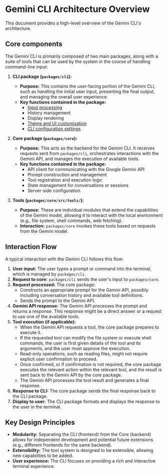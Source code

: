 # Gemini CLI Architecture Overview

This document provides a high-level overview of the Gemini CLI's architecture.

## Core components

The Gemini CLI is primarily composed of two main packages, along with a suite of
tools that can be used by the system in the course of handling command-line
input:

1.  **CLI package (`packages/cli`):**
    - **Purpose:** This contains the user-facing portion of the Gemini CLI, such
      as handling the initial user input, presenting the final output, and
      managing the overall user experience.
    - **Key functions contained in the package:**
      - [Input processing](../cli/commands.md)
      - History management
      - Display rendering
      - [Theme and UI customization](../cli/themes.md)
      - [CLI configuration settings](../get-started/configuration.md)

2.  **Core package (`packages/core`):**
    - **Purpose:** This acts as the backend for the Gemini CLI. It receives
      requests sent from `packages/cli`, orchestrates interactions with the
      Gemini API, and manages the execution of available tools.
    - **Key functions contained in the package:**
      - API client for communicating with the Google Gemini API
      - Prompt construction and management
      - Tool registration and execution logic
      - State management for conversations or sessions
      - Server-side configuration

3.  **Tools (`packages/core/src/tools/`):**
    - **Purpose:** These are individual modules that extend the capabilities of
      the Gemini model, allowing it to interact with the local environment
      (e.g., file system, shell commands, web fetching).
    - **Interaction:** `packages/core` invokes these tools based on requests
      from the Gemini model.

## Interaction Flow

A typical interaction with the Gemini CLI follows this flow:

1.  **User input:** The user types a prompt or command into the terminal, which
    is managed by `packages/cli`.
2.  **Request to core:** `packages/cli` sends the user's input to
    `packages/core`.
3.  **Request processed:** The core package:
    - Constructs an appropriate prompt for the Gemini API, possibly including
      conversation history and available tool definitions.
    - Sends the prompt to the Gemini API.
4.  **Gemini API response:** The Gemini API processes the prompt and returns a
    response. This response might be a direct answer or a request to use one of
    the available tools.
5.  **Tool execution (if applicable):**
    - When the Gemini API requests a tool, the core package prepares to execute
      it.
    - If the requested tool can modify the file system or execute shell
      commands, the user is first given details of the tool and its arguments,
      and the user must approve the execution.
    - Read-only operations, such as reading files, might not require explicit
      user confirmation to proceed.
    - Once confirmed, or if confirmation is not required, the core package
      executes the relevant action within the relevant tool, and the result is
      sent back to the Gemini API by the core package.
    - The Gemini API processes the tool result and generates a final response.
6.  **Response to CLI:** The core package sends the final response back to the
    CLI package.
7.  **Display to user:** The CLI package formats and displays the response to
    the user in the terminal.

## Key Design Principles

- **Modularity:** Separating the CLI (frontend) from the Core (backend) allows
  for independent development and potential future extensions (e.g., different
  frontends for the same backend).
- **Extensibility:** The tool system is designed to be extensible, allowing new
  capabilities to be added.
- **User experience:** The CLI focuses on providing a rich and interactive
  terminal experience.
